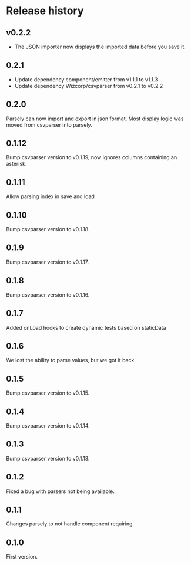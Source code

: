 # Release history

## v0.2.2
* The JSON importer now displays the imported data before you save it.

## 0.2.1
* Update dependency component/emitter from v1.1.1 to v1.1.3
* Update dependency Wizcorp/csvparser from v0.2.1 to v0.2.2

## 0.2.0

Parsely can now import and export in json format. Most display logic was moved from csvparser into
parsely.

## 0.1.12

Bump csvparser version to v0.1.19, now ignores columns containing an asterisk.

## 0.1.11

Allow parsing index in save and load

## 0.1.10

Bump csvparser version to v0.1.18.

## 0.1.9

Bump csvparser version to v0.1.17.

## 0.1.8

Bump csvparser version to v0.1.16.

## 0.1.7

Added onLoad hooks to create dynamic tests based on staticData

## 0.1.6

We lost the ability to parse values, but we got it back.

## 0.1.5

Bump csvparser version to v0.1.15.

## 0.1.4

Bump csvparser version to v0.1.14.

## 0.1.3

Bump csvparser version to v0.1.13.

## 0.1.2

Fixed a bug with parsers not being available.

## 0.1.1

Changes parsely to not handle component requiring.

## 0.1.0

First version.